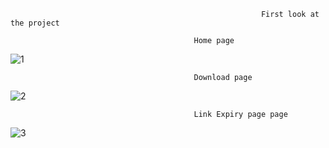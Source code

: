                                                             First look at the project
                                                            
                                             Home page

![1](https://github.com/Anubhav-dev-web/File_Sharing_app/assets/80172002/80ef11cf-fbc5-4882-973f-cc2627b4f162)

                                             Download page

![2](https://github.com/Anubhav-dev-web/File_Sharing_app/assets/80172002/0a7ec0cf-f3fa-4909-a7c8-a3a9bbf86998)
                                            
                                             Link Expiry page page

 ![3](https://github.com/Anubhav-dev-web/File_Sharing_app/assets/80172002/d5de3691-a799-4bfe-a4f7-08ed9c2f365d)
              
